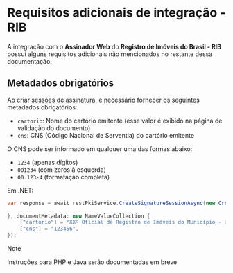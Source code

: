 ﻿<!-- This article is intentionally excluded from the TOC -->
<!-- There are no plans to translate this article, therefore code snippets are in-file (instead of being stored elsewhere and referenced, to allow reuse) -->

# Requisitos adicionais de integração - RIB

A integração com o **Assinador Web** do **Registro de Imóveis do Brasil - RIB** possui alguns requisitos adicionais não mencionados no restante dessa documentação.

## Metadados obrigatórios

Ao criar [sessões de assinatura](signature-sessions/index.md), é necessário fornecer os seguintes metadados obrigatórios:

* `cartorio`: Nome do cartório emitente (esse valor é exibido na página de validação do documento)
* `cns`: CNS (Código Nacional de Serventia) do cartório emitente

O CNS pode ser informado em qualquer uma das formas abaixo:

* `1234` (apenas dígitos)
* `001234` (com zeros à esquerda)
* `00.123-4` (formatação completa)

Em .NET:

```cs
var response = await restPkiService.CreateSignatureSessionAsync(new CreateSignatureSessionRequest() {
	...
}, documentMetadata: new NameValueCollection {
	["cartorio"] = "XXº Oficial de Registro de Imóveis do Município - UF",
	["cns"] = "123456",
});
```

> [!NOTE]
> Instruções para PHP e Java serão documentadas em breve

